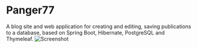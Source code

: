 # Panger77
A blog site and web application for creating and editing, saving publications to a database, based on Spring Boot, Hibernate, PostgreSQL and Thymeleaf.
![Screenshot](https://ibb.co/V3MrvYk)
